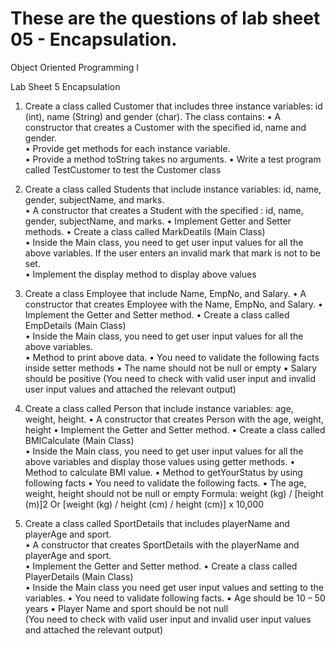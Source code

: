 # These are the questions of lab sheet 05 - Encapsulation.
Object Oriented Programming I

Lab Sheet 5 Encapsulation 

1. Create a class called Customer that includes three instance variables: id (int), name 
(String) and gender (char). The class contains: 
• A constructor that creates a Customer with the specified id, name and gender.  
• Provide get methods for each instance variable.  
• Provide a method toString takes no arguments. 
• Write a test program called TestCustomer to test the Customer class 


2. Create a class called Students that include instance variables: id, name, gender, 
subjectName, and marks.  
• A constructor that creates a Student with the specified : id, name, gender, 
subjectName, and marks. 
• Implement Getter and Setter methods. 
• Create a class called MarkDeatils (Main Class)  
• Inside the Main class, you need to get user input values for all the above 
variables. If the user enters an invalid mark that mark is not to be set.  
• Implement the display method to display above values  


3. Create a class Employee that include Name, EmpNo, and Salary. 
• A constructor that creates Employee with the Name, EmpNo, and Salary. 
• Implement the Getter and Setter method. 
• Create a class called EmpDetails (Main Class)  
• Inside the Main class, you need to get user input values for all the above 
variables.  
• Method to print above data. 
• You need to validate the following facts inside setter methods 
▪ The name should not be null or empty 
▪ Salary should be positive 
(You need to check with valid user input and invalid user input values and attached 
the relevant output) 


4. Create a class called Person that include instance variables: age, weight, height. 
• A constructor that creates Person with the age, weight, height 
• Implement the Getter and Setter method. 
• Create a class called BMICalculate (Main Class)  
• Inside the Main class, you need to get user input values for all the above variables 
and display those values using getter methods. 
• Method to calculate BMI value. 
• Method to getYourStatus by using following facts 
• You need to validate the following facts. 
▪ The age, weight, height should not be null or empty 
Formula: 
weight (kg) / [height (m)]2 Or [weight (kg) / height (cm) / height (cm)] x 10,000 


5. Create a class called SportDetails that includes playerName and playerAge and sport.  
• A constructor that creates SportDetails with the playerName and playerAge and sport.  
• Implement the Getter and Setter method. 
• Create a class called PlayerDetails (Main Class)  
• Inside the Main class you need get user input values and setting to the variables. 
• You need to validate following facts. 
▪ Age should be 10 – 50 years 
▪ Player Name and sport should be not null  
(You need to check with valid user input and invalid user input values and attached the 
relevant output)